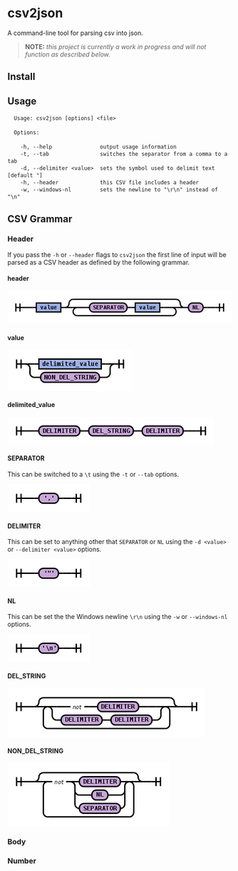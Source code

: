 csv2json
========

A command-line tool for parsing csv into json.

> **NOTE:** _this project is currently a work in progress and will not function as
> described below._

Install
-------

Usage
-----

```text
  Usage: csv2json [options] <file>

  Options:

    -h, --help               output usage information
    -t, --tab                switches the separator from a comma to a tab
    -d, --delimiter <value>  sets the symbol used to delimit text [default "]
    -h, --header             this CSV file includes a header
    -w, --windows-nl         sets the newline to "\r\n" instead of "\n"
```

CSV Grammar
-----------

### Header

If you pass the `-h` or `--header` flags to `csv2json` the first line of input
will be parsed as a CSV header as defined by the following grammar.

#### header

![header](https://github.com/ben-rowan/csv2json/blob/master/grammar/output/header/header.png)

#### value

![value](https://github.com/ben-rowan/csv2json/blob/master/grammar/output/header/value.png)

#### delimited_value

![delimited_string](https://github.com/ben-rowan/csv2json/blob/master/grammar/output/header/delimited_value.png)

#### SEPARATOR

This can be switched to a `\t` using the `-t` or `--tab` options.

![SEPARATOR](https://github.com/ben-rowan/csv2json/blob/master/grammar/output/header/SEPARATOR.png)

#### DELIMITER

This can be set to anything other that `SEPARATOR` or `NL` using the `-d <value>` or
`--delimiter <value>` options.

![DELIMITER](https://github.com/ben-rowan/csv2json/blob/master/grammar/output/header/DELIMITER.png)

#### NL

This can be set the the Windows newline `\r\n` using the `-w` or `--windows-nl` options.

![NL](https://github.com/ben-rowan/csv2json/blob/master/grammar/output/header/NL.png)

#### DEL_STRING

![DEL_STRING](https://github.com/ben-rowan/csv2json/blob/master/grammar/output/header/DEL_STRING.png)

#### NON_DEL_STRING

![NON_DEL_STRING](https://github.com/ben-rowan/csv2json/blob/master/grammar/output/header/NON_DEL_STRING.png)

### Body

### Number